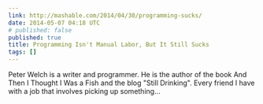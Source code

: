 ```yaml
---
link: http://mashable.com/2014/04/30/programming-sucks/
date: 2014-05-07 04:18 UTC
# published: false
published: true
title: Programming Isn't Manual Labor, But It Still Sucks
tags: []
---
```


Peter Welch is a writer and programmer. He is the author of the book And Then I Thought I Was a Fish and the blog "Still Drinking". Every friend I have with a job that involves picking up something…
